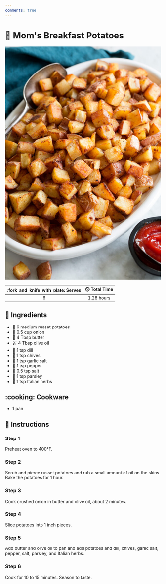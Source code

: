 ```yaml
---
comments: true
---
```

# :potato: Mom's Breakfast Potatoes

![Mom's Breakfast Potatoes](../assets/images/mom's-breakfast-potatoes.jpg)

| :fork_and_knife_with_plate: Serves | :timer_clock: Total Time |
|:----------------------------------:|:-----------------------: |
| 6 | 1.28 hours |

## :salt: Ingredients

- :potato: 6 medium russet potatoes
- :onion: 0.5 cup onion
- :butter: 4 Tbsp butter
- :olive: 4 Tbsp olive oil
- :herb: 1 tsp dill
- :herb: 1 tsp chives
- :garlic: 1 tsp garlic salt
- :salt: 1 tsp pepper
- :salt: 0.5 tsp salt
- :herb: 1 tsp parsley
- :herb: 1 tsp Italian herbs

## :cooking: Cookware

- 1 pan

## :pencil: Instructions

### Step 1

Preheat oven to 400°F.

### Step 2

Scrub and pierce russet potatoes and rub a small amount of oil on the skins. Bake the potatoes for 1 hour.

### Step 3

Cook crushed onion in butter and olive oil, about 2 minutes.

### Step 4

Slice potatoes into 1 inch pieces.

### Step 5

Add butter and olive oil to pan and add potatoes and dill, chives, garlic salt, pepper, salt, parsley, and Italian
herbs.

### Step 6

Cook for 10 to 15 minutes. Season to taste.
